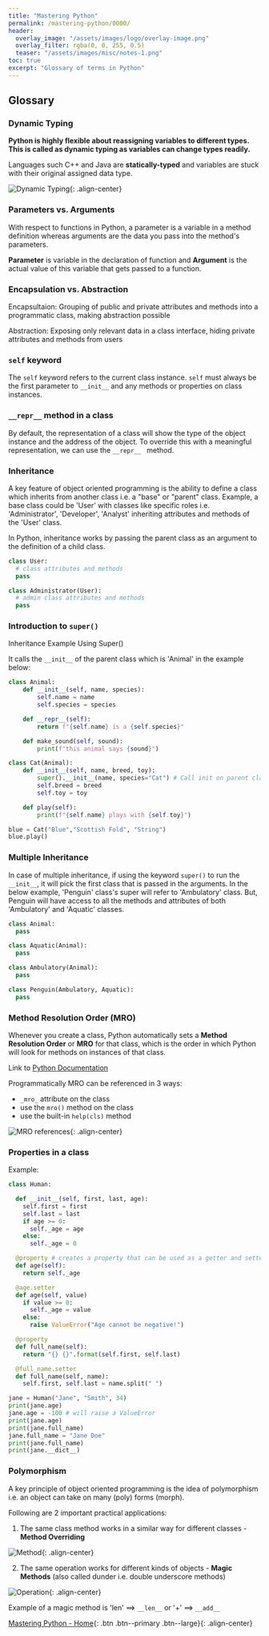 ```yaml
---
title: "Mastering Python"
permalink: /mastering-python/0000/
header:
  overlay_image: "/assets/images/logo/overlay-image.png"
  overlay_filter: rgba(0, 0, 255, 0.5)
  teaser: "/assets/images/misc/notes-1.png"
toc: true
excerpt: "Glossary of terms in Python"
---
```


## Glossary

### Dynamic Typing
**Python is highly flexible about reassigning variables to different types. This is called as dynamic typing as variables can change types readily.**

Languages such C++ and Java are **statically-typed** and variables are stuck with their original assigned data type.

![Dynamic Typing](/assets/images/courses/mastering-python/notes-0000-ss-001.JPG){: .align-center}

### Parameters vs. Arguments

With respect to functions in Python, a parameter is a variable in a method definition whereas arguments are the data you pass into the method's parameters.

**Parameter** is variable in the declaration of function and **Argument** is the actual value of this variable that gets passed to a function.

### Encapsulation vs. Abstraction

Encapsultaion: Grouping of public and private attributes and methods into a programmatic class, making abstraction possible

Abstraction: Exposing only relevant data in a class interface, hiding private attributes and methods from users

### `self` keyword

The `self` keyword refers to the current class instance. `self` must always be the first parameter to `__init__` and any methods or properties on class instances.

### `__repr__` method in a class

By default, the representation of a class will show the type of the object instance and the address of the object. To override this with a meaningful representation, we can use the `__repr__ ` method.

### Inheritance

A key feature of object oriented programming is the ability to define a class which inherits from another class i.e. a "base" or "parent" class. Example, a base class could be 'User' with classes like specific roles i.e. 'Administrator', 'Developer', 'Analyst' inheriting attributes and methods of the 'User' class.

In Python, inheritance works by passing the parent class as an argument to the definition of a child class.

```python
class User:
  # class attributes and methods
  pass

class Administrator(User):
  # admin class attributes and methods
  pass
```

### Introduction to `super()`

Inheritance Example Using Super()

It calls the `__init__` of the parent class which is 'Animal' in the example below:

```python
class Animal:
	def __init__(self, name, species):
		self.name = name
		self.species = species

	def __repr__(self):
		return f"{self.name} is a {self.species}"

	def make_sound(self, sound):
		print(f"this animal says {sound}")

class Cat(Animal):
	def __init__(self, name, breed, toy):
		super().__init__(name, species="Cat") # Call init on parent class
		self.breed = breed
		self.toy = toy

	def play(self):
		print(f"{self.name} plays with {self.toy}")

blue = Cat("Blue","Scottish Fold", "String")
blue.play()
```

### Multiple Inheritance

In case of multiple inheritance, if using the keyword `super()` to run the `__init__`, it will pick the first class that is passed in the arguments. In the below example, 'Penguin' class's super will refer to 'Ambulatory' class. But, Penguin will have access to all the methods and attributes of both 'Ambulatory' and 'Aquatic' classes.

```python
class Animal:
  pass

class Aquatic(Animal):
  pass

class Ambulatory(Animal):
  pass

class Penguin(Ambulatory, Aquatic):
  pass
```

### Method Resolution Order (MRO)

Whenever you create a class, Python automatically sets a **Method Resolution Order** or **MRO** for that class, which is the order in which Python will look for methods on instances of that class.

Link to [Python Documentation](https://www.python.org/download/releases/2.3/mro/)

Programmatically MRO can be referenced in 3 ways:
* `_mro_` attribute on the class
* use the `mro()` method on the class
* use the built-in `help(cls)` method

![MRO references](/assets/images/courses/mastering-python/notes-0000-ss-002.JPG){: .align-center}

### Properties in a class

Example:

```python
class Human:

  def __init__(self, first, last, age):
    self.first = first
    self.last = last
    if age >= 0:
      self._age = age
    else:
      self._age = 0

  @property # creates a property that can be used as a getter and setter
  def age(self):
    return self._age

  @age.setter
  def age(self, value)
    if value >= 0:
      self._age = value
    else:
      raise ValueError("Age cannot be negative!")

  @property
  def full_name(self):
    return "{} {}".format(self.first, self.last)

  @full_name.setter
  def full_name(self, name):
    self.first, self.last = name.split(" ")

jane = Human("Jane", "Smith", 34)
print(jane.age)
jane.age = -100 # will raise a ValueError
print(jane.age)
print(jane.full_name)
jane.full_name = "Jane Doe"
print(jane.full_name)
print(jane.__dict__)
```

### Polymorphism

A key principle of object oriented programming is the idea of polymorphism i.e. an object can take on many (poly) forms (morph).

Following are 2 important practical applications:
1. The same class method works in a similar way for different classes - **Method Overriding**

![Method](/assets/images/courses/mastering-python/notes-0000-ss-003.JPG){: .align-center}

2. The same operation works for different kinds of objects - **Magic Methods** (also called dunder i.e. double underscore methods)

![Operation](/assets/images/courses/mastering-python/notes-0000-ss-004.JPG){: .align-center}

Example of a magic method is 'len' ==> `__len__` or '+' ==> `__add__`



[Mastering Python - Home](/mastering-python/){: .btn .btn--primary .btn--large}{: .align-center}
